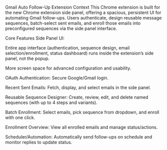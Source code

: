 Gmail Auto Follow-Up Extension
Context
This Chrome extension is built for the new Chrome extension side panel, offering a spacious, persistent UI for automating Gmail follow-ups. Users authenticate, design reusable message sequences, batch-select sent emails, and enroll those emails into preconfigured sequences via the side panel interface.

Core Features
Side Panel UI:

Entire app interface (authentication, sequence design, email selection/enrollment, status dashboard) runs inside the extension’s side panel, not the popup.

More screen space for advanced configuration and usability.

OAuth Authentication: Secure Google/Gmail login.

Recent Sent Emails: Fetch, display, and select emails in the side panel.

Reusable Sequence Designer: Create, review, edit, and delete named sequences (with up to 4 steps and variants).

Batch Enrollment: Select emails, pick sequence from dropdown, and enroll with one click.

Enrollment Overview: View all enrolled emails and manage status/actions.

Scheduler/Automation: Automatically send follow-ups on schedule and monitor replies to update status.